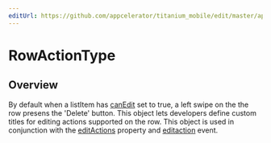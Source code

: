 ```yaml
---
editUrl: https://github.com/appcelerator/titanium_mobile/edit/master/apidoc/Titanium/UI/ListItem.yml
---
```

# RowActionType

<TypeHeader/>

## Overview

By default when a listItem has [canEdit](Titanium.UI.ListItem.canEdit) set to true, a left swipe on the the row presens the 'Delete' button.
This object lets developers define custom titles for editing actions supported on the row. 
This object is used in conjunction with the [editActions](Titanium.UI.ListItem.editActions) property and 
[editaction](Titanium.UI.ListView.editaction) event.

<ApiDocs/>

